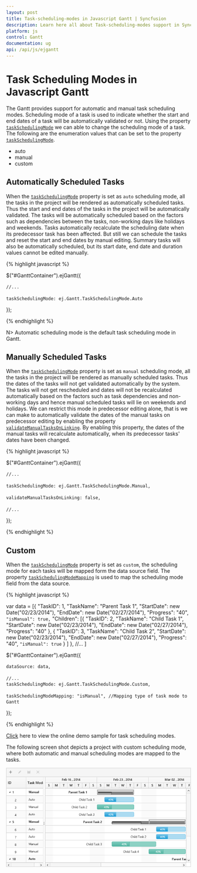 ```yaml
---
layout: post
title: Task-scheduling-modes in Javascript Gantt | Syncfusion 
description: Learn here all about Task-scheduling-modes support in Syncfusion Essential Javascript Gantt control, its elements, and more.
platform: js
control: Gantt
documentation: ug
api: /api/js/ejgantt
---
```


# Task Scheduling Modes in  Javascript Gantt 

The Gantt provides support for automatic and manual task scheduling modes. Scheduling mode of a task is used to indicate whether the start and end dates of a task will be automatically validated or not. Using the property [`taskSchedulingMode`](/api/js/ejgantt#members:taskschedulingmode) we can able to change the scheduling mode of a task. The following are the enumeration values that can be set to the property [`taskSchedulingMode`](/api/js/ejgantt#members:taskschedulingmode).

* auto
* manual
* custom

## Automatically Scheduled Tasks

When the [`taskSchedulingMode`](/api/js/ejgantt#members:taskschedulingmode) property is set as `auto` scheduling mode, all the tasks in the project will be rendered as automatically scheduled tasks. Thus the start and end dates of the tasks in the project will be automatically validated. The tasks will be automatically scheduled based on the factors such as dependencies between the tasks, non-working days like holidays and weekends. Tasks automatically recalculate the scheduling date when its predecessor task has been affected. But still we can schedule the tasks and reset the start and end dates by manual editing. Summary tasks will also be automatically scheduled, but its start date, end date and duration values cannot be edited manually. 

{% highlight javascript %}

$("#GanttContainer").ejGantt({

    //...

    taskSchedulingMode: ej.Gantt.TaskSchedulingMode.Auto

});

{% endhighlight %}

N> Automatic scheduling mode is the default task scheduling mode in Gantt.

## Manually Scheduled Tasks

When the [`taskSchedulingMode`](/api/js/ejgantt#members:taskschedulingmode) property is set as `manual` scheduling mode, all the tasks in the project will be rendered as manually scheduled tasks. Thus the dates of the tasks will not get validated automatically by the system. The tasks will not get rescheduled and dates will not be recalculated automatically based on the factors such as task dependencies and non-working days and hence manual scheduled tasks will lie on weekends and holidays. We can restrict this mode in predecessor editing alone, that is we can make to automatically validate the dates of the manual tasks on predecessor editing by enabling the property [`validateManualTasksOnLinking`](/api/js/ejgantt#members:validatemanualtasksonlinking). By enabling this property, the dates of the manual tasks will recalculate automatically, when its predecessor tasks' dates have been changed.

{% highlight javascript %}

$("#GanttContainer").ejGantt({

    //...

    taskSchedulingMode: ej.Gantt.TaskSchedulingMode.Manual,

    validateManualTasksOnLinking: false,

    //...

});

{% endhighlight %}

## Custom

When the [`taskSchedulingMode`](/api/js/ejgantt#members:taskschedulingmode) property is set as `custom`, the scheduling mode for each tasks will be mapped form the data source field. The property [`taskSchedulingModeMapping`](/api/js/ejgantt#members:taskschedulingmodemapping) is used to map the scheduling mode field from the data source.

{% highlight javascript %}

 var data = [{
         "TaskID": 1,
         "TaskName": "Parent Task 1",
         "StartDate": new Date("02/23/2014"),
         "EndDate": new Date("02/27/2014"),
         "Progress": "40",
         `"isManual": true,`
         "Children": [{
                 "TaskID": 2,
                 "TaskName": "Child Task 1",
                 "StartDate": new Date("02/23/2014"),
                 "EndDate": new Date("02/27/2014"),
                 "Progress": "40"
             },
             {
                 "TaskID": 3,
                 "TaskName": "Child Task 2",
                 "StartDate": new Date("02/23/2014"),
                 "EndDate": new Date("02/27/2014"),
                 "Progress": "40",
                 `"isManual": true`
             }
         ]
     },
     //...
 ]

$("#GanttContainer").ejGantt({

    dataSource: data,

    //...
    taskSchedulingMode: ej.Gantt.TaskSchedulingMode.Custom,
    
    taskSchedulingModeMapping: "isManual", //Mapping type of task mode to Gantt

});

{% endhighlight %}

[Click](http://js.syncfusion.com/demos/web/#!/bootstrap/gantt/schedulingconcepts/taskschedulemodes) here to view the online demo sample for task scheduling modes.

The following screen shot depicts a project with custom scheduling mode, where both automatic and manual scheduling modes are mapped to the tasks.

![Javascript Gantt custom](/js/Gantt/Task-Scheduling-modes_images/Task-Scheduling-modes_img1.png)
